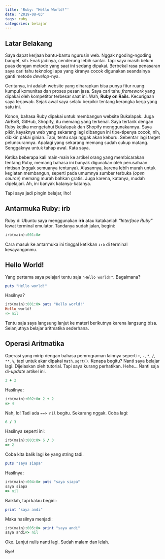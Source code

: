 ```yaml
---
title: 'Ruby: "Hello World!"'
date: '2019-08-03'
tags: ruby
categories: belajar
---
```


## Latar Belakang

Saya dapat kerjaan bantu-bantu ngurusin web. Nggak ngoding-ngoding banget, sih. Enak jadinya, cenderung lebih santai. Tapi saya masih belum puas dengan metode yang saat ini sedang dipakai. Berbekal rasa penasaran saya cari tahu teknologi apa yang kiranya cocok digunakan seandainya ganti metode *develop*-nya.

Ceritanya, ini adalah website yang diharapkan bisa punya fitur ruang kumpul komunitas dan proses pesan jasa. Saya cari tahu *framework* yang dipakai oleh kompetitor terbesar saat ini. Wah, **Ruby on Rails**. Kecurigaan saya terjawab. Sejak awal saya selalu berpikir tentang kerangka kerja yang satu ini.

Konon, bahasa Ruby dipakai untuk membangun website Bukalapak. Juga AirBnB, GitHub, Shopify, itu memang yang terkenal. Saya tertarik dengan Ruby ketika mengetahui Bukalapak dan Shopify menggunakannya. Saya pikir, kayaknya web yang sekarang lagi dibangun ini tipe-tipenya cocok, nih, dibikin pakai ginian. Tapi, tentu saja nggak akan keburu. Sebentar lagi target peluncurannya. Apalagi yang sekarang memang sudah cukup matang. Senggaknya untuk tahap awal. Kata saya.

Ketika beberapa kali main-main ke artikel orang yang membicarakan tentang Ruby, memang bahasa ini banyak digunakan oleh perusahaan rintisan (nggak semuanya tentunya). Alasannya, karena lebih murah untuk kegiatan membangun, seperti pada umumnya sumber terbuka (*open source*) memang murah bahkan gratis. Juga karena, katanya, mudah dipelajari. Ah, ini banyak katanya-katanya.

Tapi saya jadi pingin belajar, lho!

## Antarmuka Ruby: irb

Ruby di Ubuntu saya menggunakan **irb** atau katakanlah *"Interface Ruby"* lewat terminal emulator. Tandanya sudah jalan, begini:

```ruby
irb(main):001:0>
```

Cara masuk ke antarmuka ini tinggal ketikkan `irb` di terminal kesayanganmu.

## Hello World!

Yang pertama saya pelajari tentu saja `"Hello world!"`. Bagaimana?

```ruby
puts "Hello world!"
```

Hasilnya?

```ruby
irb(main):001:0> puts "Hello world!"
Hello world!
=> nil
```

Tentu saja saya langsung lanjut ke materi berikutnya karena langsung bisa. Selanjutnya belajar aritmatika sederhana.

## Operasi Aritmatika

Operasi yang mirip dengan bahasa pemrograman lainnya seperti `+`, `-`, `*`, `/`, `**`, `%`, tapi untuk akar dipakai `Math.sqrt()`. Kenapa begitu? Nanti saya belajar lagi. Dijelaskan oleh tutorial. Tapi saya kurang perhatikan. Hehe... Nanti saja di-*update* artikel ini.

```ruby
2 + 2
```

Hasilnya:

```ruby
irb(main):002:0> 2 + 2
=> 4
```

Nah, lo! Tadi ada `==> nil` begitu. Sekarang nggak. Coba lagi:

```ruby
6 / 3
```

Hasilnya seperti ini:

```ruby
irb(main):003:0> 6 / 3
=> 2
```

Coba kita balik lagi ke yang string tadi.

```ruby
puts "saya siapa"
```

Hasilnya:

```ruby
irb(main):004:0> puts "saya siapa"
saya siapa
=> nil
```

Baiklah, tapi kalau begini:

```ruby
print "saya andi"
```

Maka hasilnya menjadi:

```ruby
irb(main):005:0> print "saya andi"
saya andi=> nil
```

Oke. Lanjut nulis nanti lagi. Sudah malam dan lelah.

Bye!
